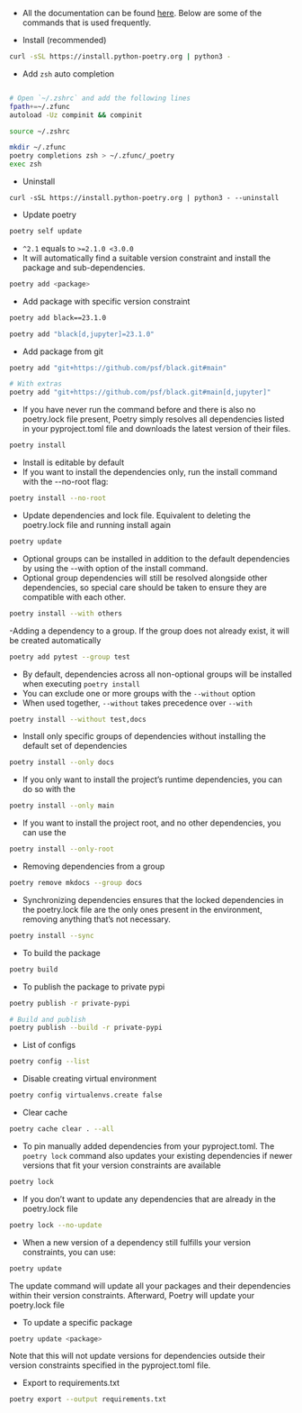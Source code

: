 - All the documentation can be found [here](https://python-poetry.org/docs/). Below are some of the commands that is  used frequently.

- Install (recommended)

```bash
curl -sSL https://install.python-poetry.org | python3 -
```

- Add `zsh` auto completion

```bash

# Open `~/.zshrc` and add the following lines
fpath+=~/.zfunc
autoload -Uz compinit && compinit

source ~/.zshrc

mkdir ~/.zfunc
poetry completions zsh > ~/.zfunc/_poetry
exec zsh
```

- Uninstall
```
curl -sSL https://install.python-poetry.org | python3 - --uninstall
```

-   Update poetry

```bash
poetry self update
```

-   `^2.1` equals to `>=2.1.0 <3.0.0`
-   It will automatically find a suitable version constraint and install the package and sub-dependencies.

```bash
poetry add <package>
```

-   Add package with specific version constraint

```bash
poetry add black==23.1.0

poetry add "black[d,jupyter]=23.1.0"
```

-   Add package from git

```bash
poetry add "git+https://github.com/psf/black.git#main"

# With extras
poetry add "git+https://github.com/psf/black.git#main[d,jupyter]"
```

-   If you have never run the command before and there is also no poetry.lock file present, Poetry simply resolves all dependencies listed in your pyproject.toml file and downloads the latest version of their files.

```bash
poetry install
```

-   Install is editable by default
-   If you want to install the dependencies only, run the install command with the --no-root flag:

```bash
poetry install --no-root
```

-   Update dependencies and lock file. Equivalent to deleting the poetry.lock file and running install again

```bash
poetry update
```

-   Optional groups can be installed in addition to the default dependencies by using the --with option of the install command.
-   Optional group dependencies will still be resolved alongside other dependencies, so special care should be taken to ensure they are compatible with each other.

```bash
poetry install --with others
```

-Adding a dependency to a group. If the group does not already exist, it will be created automatically

```bash
poetry add pytest --group test
```

-   By default, dependencies across all non-optional groups will be installed when executing `poetry install`
-   You can exclude one or more groups with the `--without` option
-   When used together, `--without` takes precedence over `--with`

```bash
poetry install --without test,docs
```

-   Install only specific groups of dependencies without installing the default set of dependencies

```bash
poetry install --only docs
```

-   If you only want to install the project’s runtime dependencies, you can do so with the

```bash
poetry install --only main
```

-   If you want to install the project root, and no other dependencies, you can use the

```bash
poetry install --only-root
```

-   Removing dependencies from a group

```bash
poetry remove mkdocs --group docs
```

-   Synchronizing dependencies ensures that the locked dependencies in the poetry.lock file are the only ones present in the environment, removing anything that’s not necessary.

```bash
poetry install --sync
```

-   To build the package

```bash
poetry build
```

-   To publish the package to private pypi

```bash
poetry publish -r private-pypi

# Build and publish
poetry publish --build -r private-pypi
```

-   List of configs

```bash
poetry config --list
```

-   Disable creating virtual environment

```bash
poetry config virtualenvs.create false
```

-   Clear cache

```bash
poetry cache clear . --all
```

-   To pin manually added dependencies from your pyproject.toml. The `poetry lock` command also updates your existing dependencies if newer versions that fit your version constraints are available

```bash
poetry lock
```

-   If you don’t want to update any dependencies that are already in the poetry.lock file

```bash
poetry lock --no-update
```

-   When a new version of a dependency still fulfills your version constraints, you can use:

```bash
poetry update
```

The update command will update all your packages and their dependencies within their version constraints. Afterward, Poetry will update your poetry.lock file

-  To update a specific package

```bash
poetry update <package>
```
Note that this will not update versions for dependencies outside their version constraints specified in the pyproject.toml file.

-   Export to requirements.txt

```bash
poetry export --output requirements.txt
```
